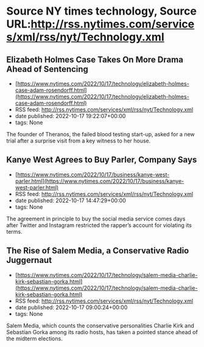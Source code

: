 # Source NY times technology, Source URL:http://rss.nytimes.com/services/xml/rss/nyt/Technology.xml

## Elizabeth Holmes Case Takes On More Drama Ahead of Sentencing
 - [https://www.nytimes.com/2022/10/17/technology/elizabeth-holmes-case-adam-rosendorff.html](https://www.nytimes.com/2022/10/17/technology/elizabeth-holmes-case-adam-rosendorff.html)
 - RSS feed: http://rss.nytimes.com/services/xml/rss/nyt/Technology.xml
 - date published: 2022-10-17 19:22:07+00:00
 - tags: None

The founder of Theranos, the failed blood testing start-up, asked for a new trial after a surprise visit from a key witness to her house.

## Kanye West Agrees to Buy Parler, Company Says
 - [https://www.nytimes.com/2022/10/17/business/kanye-west-parler.html](https://www.nytimes.com/2022/10/17/business/kanye-west-parler.html)
 - RSS feed: http://rss.nytimes.com/services/xml/rss/nyt/Technology.xml
 - date published: 2022-10-17 14:47:29+00:00
 - tags: None

The agreement in principle to buy the social media service comes days after Twitter and Instagram restricted the rapper’s account for violating its terms.

## The Rise of Salem Media, a Conservative Radio Juggernaut
 - [https://www.nytimes.com/2022/10/17/technology/salem-media-charlie-kirk-sebastian-gorka.html](https://www.nytimes.com/2022/10/17/technology/salem-media-charlie-kirk-sebastian-gorka.html)
 - RSS feed: http://rss.nytimes.com/services/xml/rss/nyt/Technology.xml
 - date published: 2022-10-17 09:00:24+00:00
 - tags: None

Salem Media, which counts the conservative personalities Charlie Kirk and Sebastian Gorka among its radio hosts, has taken a pointed stance ahead of the midterm elections.
